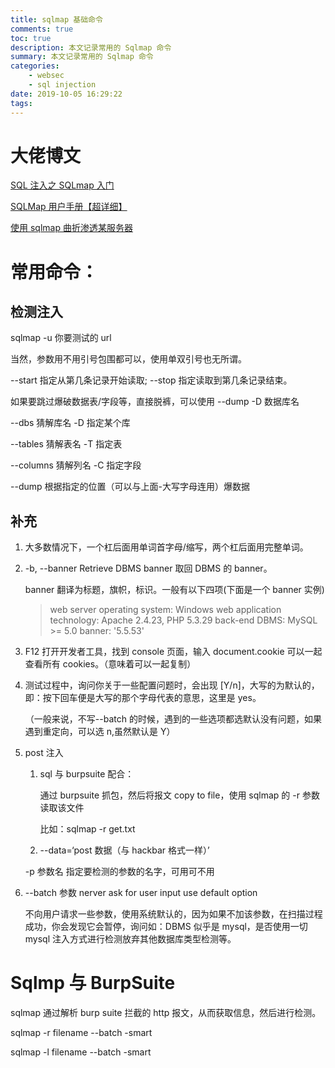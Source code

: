 ```yaml
---
title: sqlmap 基础命令
comments: true
toc: true
description: 本文记录常用的 Sqlmap 命令
summary: 本文记录常用的 Sqlmap 命令
categories:
    - websec
    - sql injection
date: 2019-10-05 16:29:22
tags:
---
```


# 大佬博文

[SQL 注入之 SQLmap 入门](https://www.freebuf.com/articles/web/29942.html)

[SQLMap 用户手册【超详细】](https://www.jianshu.com/p/4fb15a2c9040)

[使用 sqlmap 曲折渗透某服务器](https://www.jianshu.com/p/cf7f646b3448)

# 常用命令：

## 检测注入

sqlmap -u 你要测试的 url

当然，参数用不用引号包围都可以，使用单双引号也无所谓。

--start 指定从第几条记录开始读取; --stop 指定读取到第几条记录结束。

如果要跳过爆破数据表/字段等，直接脱裤，可以使用 --dump -D 数据库名

--dbs 猜解库名 -D 指定某个库

--tables 猜解表名 -T 指定表

--columns 猜解列名 -C 指定字段

--dump 根据指定的位置（可以与上面-大写字母连用）爆数据

## 补充

1. 大多数情况下，一个杠后面用单词首字母/缩写，两个杠后面用完整单词。

2. -b, --banner Retrieve DBMS banner 取回 DBMS 的 banner。

    banner 翻译为标题，旗帜，标识。一般有以下四项(下面是一个 banner 实例)

    > web server operating system: Windows
    > web application technology: Apache 2.4.23, PHP 5.3.29
    > back-end DBMS: MySQL >= 5.0
    > banner: '5.5.53'

3. F12 打开开发者工具，找到 console 页面，输入 document.cookie 可以一起查看所有 cookies。（意味着可以一起复制）

4. 测试过程中，询问你关于一些配置问题时，会出现 [Y/n]，大写的为默认的，即：按下回车便是大写的那个字母代表的意思，这里是 yes。

    （一般来说，不写--batch 的时候，遇到的一些选项都选默认没有问题，如果遇到重定向，可以选 n,虽然默认是 Y）

5. post 注入

    1. sql 与 burpsuite 配合：

        通过 burpsuite 抓包，然后将报文 copy to file，使用 sqlmap 的 -r 参数读取该文件

        比如：sqlmap -r get.txt

    2. --data=‘post 数据（与 hackbar 格式一样）’

    -p 参数名 指定要检测的参数的名字，可用可不用

6. --batch 参数 nerver ask for user input use default option

    不向用户请求一些参数，使用系统默认的，因为如果不加该参数，在扫描过程成功，你会发现它会暂停，询问如：DBMS 似乎是 mysql，是否使用一切 mysql 注入方式进行检测放弃其他数据库类型检测等。

# Sqlmp 与 BurpSuite

sqlmap 通过解析 burp suite 拦截的 http 报文，从而获取信息，然后进行检测。

sqlmap -r filename --batch -smart

sqlmap -l filename --batch -smart
